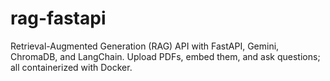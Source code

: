 # rag-fastapi
Retrieval-Augmented Generation (RAG) API with FastAPI, Gemini, ChromaDB, and LangChain. Upload PDFs, embed them, and ask questions; all containerized with Docker.
